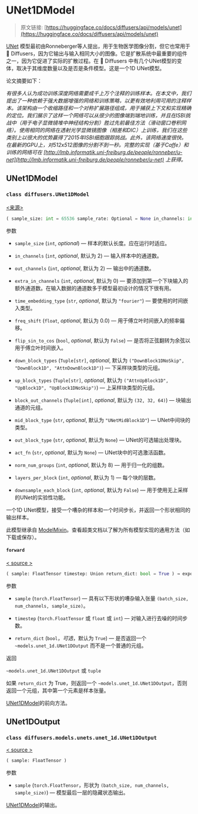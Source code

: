 # UNet1DModel

> 原文链接: [https://huggingface.co/docs/diffusers/api/models/unet](https://huggingface.co/docs/diffusers/api/models/unet)

[UNet](https://huggingface.co/papers/1505.04597) 模型最初由Ronneberger等人提出，用于生物医学图像分割，但它也常用于 🤗 Diffusers，因为它输出与输入相同大小的图像。它是扩散系统中最重要的组件之一，因为它促进了实际的扩散过程。在 🤗 Diffusers 中有几个UNet模型的变体，取决于其维度数量以及是否是条件模型。这是一个1D UNet模型。

论文摘要如下：

*有很多人认为成功训练深度网络需要成千上万个注释的训练样本。在本文中，我们提出了一种依赖于强大数据增强的网络和训练策略，以更有效地利用可用的注释样本。该架构由一个收缩路径和一个对称扩展路径组成，用于捕获上下文和实现精确的定位。我们展示了这样一个网络可以从很少的图像端到端地训练，并且在ISBI挑战中（用于电子显微镜堆中神经结构分割）胜过先前最佳方法（滑动窗口卷积网络）。使用相同的网络在透射光学显微镜图像（相差和DIC）上训练，我们在这些类别上以很大的优势赢得了2015年ISBI细胞跟踪挑战。此外，该网络速度很快。在最新的GPU上，对512x512图像的分割不到一秒。完整的实现（基于Caffe）和训练的网络可在 [http://lmb.informatik.uni-freiburg.de/people/ronneber/u-net](http://lmb.informatik.uni-freiburg.de/people/ronneber/u-net) 上获得。*

## UNet1DModel

### `class diffusers.UNet1DModel`

[<来源>](https://github.com/huggingface/diffusers/blob/v0.26.3/src/diffusers/models/unets/unet_1d.py#L41)

```py
( sample_size: int = 65536 sample_rate: Optional = None in_channels: int = 2 out_channels: int = 2 extra_in_channels: int = 0 time_embedding_type: str = 'fourier' flip_sin_to_cos: bool = True use_timestep_embedding: bool = False freq_shift: float = 0.0 down_block_types: Tuple = ('DownBlock1DNoSkip', 'DownBlock1D', 'AttnDownBlock1D') up_block_types: Tuple = ('AttnUpBlock1D', 'UpBlock1D', 'UpBlock1DNoSkip') mid_block_type: Tuple = 'UNetMidBlock1D' out_block_type: str = None block_out_channels: Tuple = (32, 32, 64) act_fn: str = None norm_num_groups: int = 8 layers_per_block: int = 1 downsample_each_block: bool = False )
```

参数

+   `sample_size` (`int`, *optional*) — 样本的默认长度。应在运行时适应。

+   `in_channels` (`int`, *optional*, 默认为 2) — 输入样本中的通道数。

+   `out_channels` (`int`, *optional*, 默认为 2) — 输出中的通道数。

+   `extra_in_channels` (`int`, *optional*, 默认为 0) — 要添加到第一个下块输入的额外通道数。在输入数据的通道数多于模型最初设计的情况下很有用。

+   `time_embedding_type` (`str`, *optional*, 默认为 `"fourier"`) — 要使用的时间嵌入类型。

+   `freq_shift` (`float`, *optional*, 默认为 0.0) — 用于傅立叶时间嵌入的频率偏移。

+   `flip_sin_to_cos` (`bool`, *optional*, 默认为 `False`) — 是否将正弦翻转为余弦以用于傅立叶时间嵌入。

+   `down_block_types` (`Tuple[str]`, *optional*, 默认为 `("DownBlock1DNoSkip", "DownBlock1D", "AttnDownBlock1D")`) — 下采样块类型的元组。

+   `up_block_types` (`Tuple[str]`, *optional*, 默认为 `("AttnUpBlock1D", "UpBlock1D", "UpBlock1DNoSkip")`) — 上采样块类型的元组。

+   `block_out_channels` (`Tuple[int]`, *optional*, 默认为 `(32, 32, 64)`) — 块输出通道的元组。

+   `mid_block_type` (`str`, *optional*, 默认为 `"UNetMidBlock1D"`) — UNet中间块的类型。

+   `out_block_type` (`str`, *optional*, 默认为 `None`) — UNet的可选输出处理块。

+   `act_fn` (`str`, *optional*, 默认为 `None`) — UNet块中的可选激活函数。

+   `norm_num_groups` (`int`, *optional*, 默认为 8) — 用于归一化的组数。

+   `layers_per_block` (`int`, *optional*, 默认为 1) — 每个块的层数。

+   `downsample_each_block` (`int`, *optional*, 默认为 `False`) — 用于使用无上采样的UNet的实验性功能。

一个1D UNet模型，接受一个嘈杂的样本和一个时间步长，并返回一个形状相同的输出样本。

此模型继承自 [ModelMixin](/docs/diffusers/v0.26.3/en/api/models/overview#diffusers.ModelMixin)。查看超类文档以了解为所有模型实现的通用方法（如下载或保存）。

#### `forward`

[< source >](https://github.com/huggingface/diffusers/blob/v0.26.3/src/diffusers/models/unets/unet_1d.py#L195)

```py
( sample: FloatTensor timestep: Union return_dict: bool = True ) → export const metadata = 'undefined';~models.unet_1d.UNet1DOutput or tuple
```

参数

+   `sample` (`torch.FloatTensor`) — 具有以下形状的嘈杂输入张量 `(batch_size, num_channels, sample_size)`。

+   `timestep` (`torch.FloatTensor` 或 `float` 或 `int`) — 对输入进行去噪的时间步数。

+   `return_dict` (`bool`，*可选*，默认为 `True`) — 是否返回一个 `~models.unet_1d.UNet1DOutput` 而不是一个普通的元组。

返回

`~models.unet_1d.UNet1DOutput` 或 `tuple`

如果 `return_dict` 为 True，则返回一个 `~models.unet_1d.UNet1DOutput`，否则返回一个元组，其中第一个元素是样本张量。

[UNet1DModel](/docs/diffusers/v0.26.3/en/api/models/unet#diffusers.UNet1DModel)的前向方法。

## UNet1DOutput

### `class diffusers.models.unets.unet_1d.UNet1DOutput`

[< source >](https://github.com/huggingface/diffusers/blob/v0.26.3/src/diffusers/models/unets/unet_1d.py#L28)

```py
( sample: FloatTensor )
```

参数

+   `sample` (`torch.FloatTensor`，形状为 `(batch_size, num_channels, sample_size)`) — 模型最后一层的隐藏状态输出。

[UNet1DModel](/docs/diffusers/v0.26.3/en/api/models/unet#diffusers.UNet1DModel)的输出。
